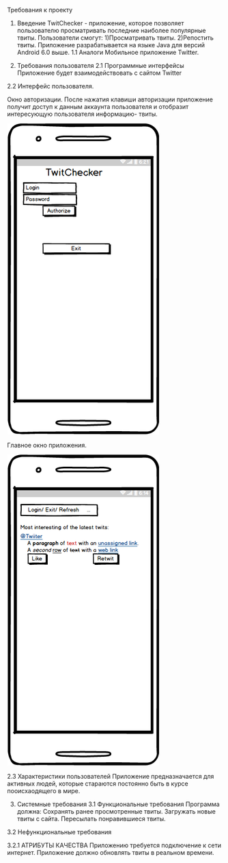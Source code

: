 Требования к проекту
1. Введение
TwitChecker - приложение, которое позволяет пользователю просматривать последние наиболее популярные твиты.
Пользователи смогут:
1)Просматривать твиты.
2)Репостить твиты.
Приложение разрабатывается на языке Java для версий Android 6.0  выше.
1.1 Аналоги
Мобильное приложение Twitter.

2. Требования пользователя
2.1 Программные интерфейсы
Приложение будет взаимодействовать с сайтом Twitter

2.2 Интерфейс пользователя.

Окно авторизации.
После нажатия клавиши авторизации приложение получит доступ к данным аккаунта пользователя и отобразит интересующую пользователя информацию- твиты.

![](https://github.com/VladislavMarkovskiy630501/TwitChecker/blob/master/Mocups/New%20Mockup%202_2.png)

Главное окно приложения.

![](https://github.com/VladislavMarkovskiy630501/TwitChecker/blob/master/Mocups/New%20Mockup%202.png)

2.3 Характеристики пользователей
Приложение предназначается для активных людей, которые стараются постоянно быть в курсе пооисхаодящего в мире.

3. Системные требования
3.1 Функциональные требования
Программа должна:
Сохранять ранее просмотренные твиты.
Загружать новые твиты с сайта.
Пересылать понравившиеся твиты.

3.2 Нефункциональные требования

3.2.1 АТРИБУТЫ КАЧЕСТВА
Приложению требуется подключение к сети интернет.
Приложение должно обновлять твиты в реальном времени.
